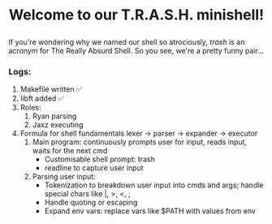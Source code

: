 # <p align='center'>Welcome to our T.R.A.S.H. minishell!</p>

If you're wondering why we named our shell so atrociously, <i>trash</i> is an acronym for The Really Absurd Shell. So you see, we're a pretty funny pair...

### Logs:
<ol>
	<li>Makefile written ✅</li>
	<li>libft added ✅</li>
	<li>Roles:
		<ol>
		<li>Ryan parsing</li>
		<li>Jaxz executing</li>
		</ol>
	</li>
	<li>Formula for shell fundamentals lexer -> parser -> expander -> executor
		<ol>
		<li>Main program: continuously prompts user for input, reads input, waits for the next cmd
			<ul>
			<li>Customisable shell prompt: trash</li>
			<li>readline to capture user input</li>
			</ul>
		</li>
		<li>Parsing user input:
			<ul>
			<li>Tokenization to breakdown user input into cmds and args; handle special chars like |, >, <, ;</li>
			<li>Handle quoting or escaping</li>
			<li>Expand env vars: replace vars like $PATH with values from env</li>
			</ul>
		</li>
		</ol>
	</li>
</ol>
